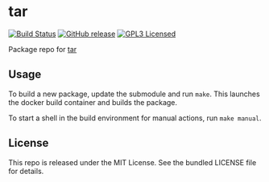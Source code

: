 tar
==========

[![Build Status](https://img.shields.io/circleci/project/amylum/tar/master.svg)](https://circleci.com/gh/amylum/tar)
[![GitHub release](https://img.shields.io/github/release/amylum/tar.svg)](https://github.com/amylum/tar/releases)
[![GPL3 Licensed](http://img.shields.io/badge/license-GPL3-green.svg)](https://tldrlegal.com/license/gnu-general-public-license-v3-(gpl-3))

Package repo for [tar](http://www.gnu.org/software/tar/tar.html)

## Usage

To build a new package, update the submodule and run `make`. This launches the docker build container and builds the package.

To start a shell in the build environment for manual actions, run `make manual`.

## License

This repo is released under the MIT License. See the bundled LICENSE file for details.

